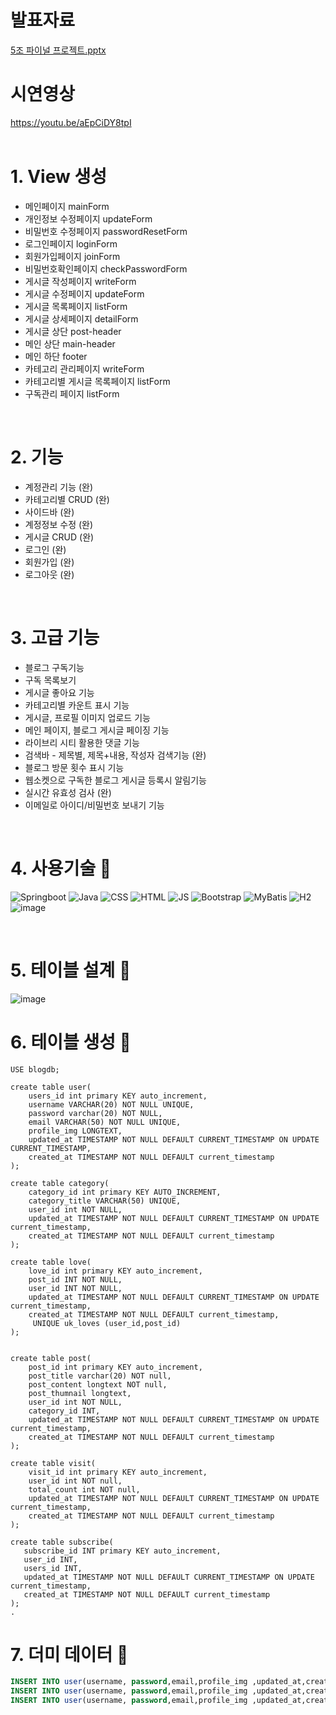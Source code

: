 # 발표자료
[5조 파이널 프로젝트.pptx](https://github.com/controller22/Springboot-Mybatis-Final-Tstory/files/11448315/5.pptx)
<br/>
# 시연영상
https://youtu.be/aEpCiDY8tpI
<br/>
<br/>


# 1. View 생성 

- 메인페이지 mainForm
- 개인정보 수정페이지 updateForm
- 비밀번호 수정페이지 passwordResetForm
- 로그인페이지 loginForm
- 회원가입페이지 joinForm
- 비밀번호확인페이지 checkPasswordForm
- 게시글 작성페이지 writeForm
- 게시글 수정페이지 updateForm
- 게시글 목록페이지 listForm
- 게시글 상세페이지 detailForm
- 게시글 상단 post-header
- 메인 상단 main-header
- 메인 하단 footer
- 카테고리 관리페이지 writeForm
- 카테고리별 게시글 목록페이지 listForm
- 구독관리 페이지 listForm
</br>


# 2. 기능 
- 계정관리 기능 (완)
- 카테고리별 CRUD (완)
- 사이드바 (완)
- 계정정보 수정 (완)
- 게시글 CRUD (완)
- 로그인 (완)
- 회원가입 (완)
- 로그아웃 (완)
</br>



# 3. 고급 기능 
- 블로그 구독기능 
- 구독 목록보기
- 게시글 좋아요 기능 
- 카테고리별 카운트 표시 기능 
- 게시글, 프로필 이미지 업로드 기능 
- 메인 페이지, 블로그 게시글 페이징 기능 
- 라이브리 시티 활용한 댓글 기능 
- 검색바 - 제목별, 제목+내용, 작성자 검색기능 (완)
- 블로그 방문 횟수 표시 기능
- 웹소켓으로 구독한 블로그 게시글 등록시 알림기능
- 실시간 유효성 검사 (완)
- 이메일로 아이디/비밀번호 보내기 기능 
 <br/>

# 4. 사용기술 🧪
![Springboot](https://img.shields.io/badge/-Springboot-6DB33F)
![Java](https://img.shields.io/badge/-Java-F09820)
![CSS](https://img.shields.io/badge/-CSS-1572B6)
![HTML](https://img.shields.io/badge/-HTML-E34F26)
![JS](https://img.shields.io/badge/-JavaScript-F7DF1E)
![Bootstrap](https://img.shields.io/badge/-Bootstrap-7952B3)
![MyBatis](https://img.shields.io/badge/-MyBatis-B10000)
![H2](https://img.shields.io/badge/-H2Console-41BDF5)  
![image](https://github.com/controller22/Springboot-Mybatis-Final-Tstory/assets/122349890/5ce0c2c0-191b-4294-8a5d-1f725ef4b286)

  <br/>

# 5. 테이블 설계 📁
![image](https://github.com/controller22/Springboot-Mybatis-Final-Tstory/assets/122349890/4b864f37-58fe-48ef-818b-954df8d22f26)
<br/>

# 6. 테이블 생성 📁
```
USE blogdb;

create table user(
    users_id int primary KEY auto_increment,
    username VARCHAR(20) NOT NULL UNIQUE,
    password varchar(20) NOT NULL,
    email VARCHAR(50) NOT NULL UNIQUE,
    profile_img LONGTEXT,
    updated_at TIMESTAMP NOT NULL DEFAULT CURRENT_TIMESTAMP ON UPDATE CURRENT_TIMESTAMP,
    created_at TIMESTAMP NOT NULL DEFAULT current_timestamp
);

create table category(
    category_id int primary KEY AUTO_INCREMENT,
    category_title VARCHAR(50) UNIQUE,
    user_id int NOT NULL,
    updated_at TIMESTAMP NOT NULL DEFAULT CURRENT_TIMESTAMP ON UPDATE current_timestamp,
    created_at TIMESTAMP NOT NULL DEFAULT current_timestamp
);

create table love(
    love_id int primary KEY auto_increment,
    post_id INT NOT NULL,
    user_id INT NOT NULL,
    updated_at TIMESTAMP NOT NULL DEFAULT CURRENT_TIMESTAMP ON UPDATE current_timestamp,
    created_at TIMESTAMP NOT NULL DEFAULT current_timestamp,
     UNIQUE uk_loves (user_id,post_id)
);


create table post(
    post_id int primary KEY auto_increment,
    post_title varchar(20) NOT null,
    post_content longtext NOT null,
    post_thumnail longtext,
    user_id int NOT NULL,
    category_id INT,
    updated_at TIMESTAMP NOT NULL DEFAULT CURRENT_TIMESTAMP ON UPDATE current_timestamp,
    created_at TIMESTAMP NOT NULL DEFAULT current_timestamp
);

create table visit(
    visit_id int primary KEY auto_increment,
    user_id int NOT null,
    total_count int NOT null,
    updated_at TIMESTAMP NOT NULL DEFAULT CURRENT_TIMESTAMP ON UPDATE current_timestamp,
    created_at TIMESTAMP NOT NULL DEFAULT current_timestamp
);

create table subscribe(
   subscribe_id INT primary KEY auto_increment,
   user_id INT,
   users_id INT,
   updated_at TIMESTAMP NOT NULL DEFAULT CURRENT_TIMESTAMP ON UPDATE current_timestamp,
   created_at TIMESTAMP NOT NULL DEFAULT current_timestamp
);
.
```

# 7. 더미 데이터 📰

```sql
INSERT INTO user(username, password,email,profile_img ,updated_at,created_at) VALUES('ssar','1234','ssar@nate.com','testimg1',NOW(), NOW());
INSERT INTO user(username, password,email,profile_img ,updated_at,created_at) VALUES('cos','1234','cos@nate.com','testimg2',NOW(), NOW());
INSERT INTO user(username, password,email,profile_img ,updated_at,created_at) VALUES('tan','1234','tan@nate.com','testimg3',NOW(), NOW());

```
